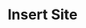 ---
layout: docs
title: Insert Site
description: 
group: page-settings
aliases:
  - "/docs/page-settings/"
  - "/page-settings/"
toc: true
---